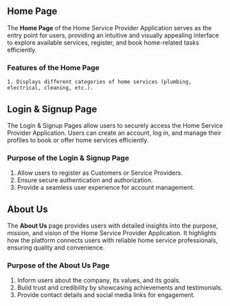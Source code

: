 ## Home Page

The **Home Page** of the Home Service Provider Application serves as the entry point for users, providing an intuitive and visually appealing interface to explore available services, register, and book home-related tasks efficiently.

### Features of the Home Page

    1. Displays different categories of home services (plumbing, electrical, cleaning, etc.).

## Login & Signup Page

The Login & Signup Pages allow users to securely access the Home Service Provider Application. Users can create an account, log in, and manage their profiles to book or offer home services efficiently.

### Purpose of the Login & Signup Page
1. Allow users to register as Customers or Service Providers.
1. Ensure secure authentication and authorization.
1. Provide a seamless user experience for account management.

## About Us

The **About Us** page provides users with detailed insights into the purpose, mission, and vision of the Home Service Provider Application. It highlights how the platform connects users with reliable home service professionals, ensuring quality and convenience.

### Purpose of the About Us Page

1. Inform users about the company, its values, and its goals.
1. Build trust and credibility by showcasing achievements and testimonials.
1. Provide contact details and social media links for engagement.

